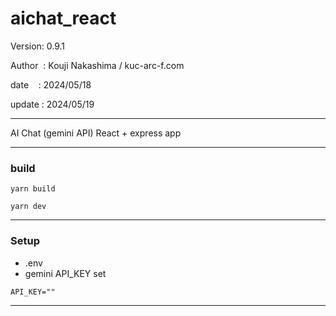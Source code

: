 ﻿# aichat_react

 Version: 0.9.1

 Author  : Kouji Nakashima / kuc-arc-f.com

 date    : 2024/05/18 

 update : 2024/05/19 

***

AI Chat (gemini API) React + express app

***
### build

```
yarn build

yarn dev
```
***
### Setup

* .env
* gemini API_KEY set

```
API_KEY=""

```


***

